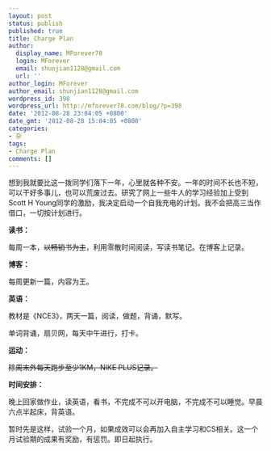 ```yaml
---
layout: post
status: publish
published: true
title: Charge Plan
author:
  display_name: MForever78
  login: MForever
  email: shunjian1128@gmail.com
  url: ''
author_login: MForever
author_email: shunjian1128@gmail.com
wordpress_id: 398
wordpress_url: http://mforever78.com/blog/?p=398
date: '2012-08-28 23:04:05 +0800'
date_gmt: '2012-08-28 15:04:05 +0800'
categories:
- 杂
tags:
- Charge Plan
comments: []
---
```


<p>想到我就要比这一拨同学们落下一年，心里就各种不安。一年的时间不长也不短，可以干好多事儿，也可以荒废过去。研究了网上一些牛人的学习经验加上受到Scott H Young同学的激励，我决定启动一个自我充电的计划。我不会把高三当作借口，一切按计划进行。</p>
<p><strong>读书：</strong></p>
<p>每周一本，<del datetime="2012-09-06T15:50:31+00:00">以畅销书为主</del>，利用零散时间阅读，写读书笔记。在博客上记录。</p>
<p><strong>博客：</strong></p>
<p>每周更新一篇，内容为王。</p>
<p><strong>英语：</strong></p>
<p>教材是《NCE3》，两天一篇，阅读，做题，背诵，默写。</p>
<p>单词背诵，扇贝网，每天中午进行，打卡。</p>
<p><strong>运动：</strong></p>
<p><del datetime="2012-08-30T04:59:28+00:00">除周末外每天跑步至少1KM，NIKE PLUS记录。</del></p>
<p><strong>时间安排：</strong></p>
<p>晚上回家做作业，读英语，看书，不完成不可以开电脑，不完成不可以睡觉。早晨六点半起床，背英语。</p>
<p>暂时先是这样，试验一个月，如果成效可以会再加入自主学习和CS相关。这一个月试验期的成果有奖励，有惩罚。即日起执行。</p>

